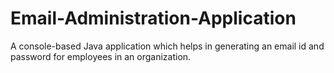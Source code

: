 # Email-Administration-Application
A console-based Java application which helps in generating an email id and password for employees in an organization.
